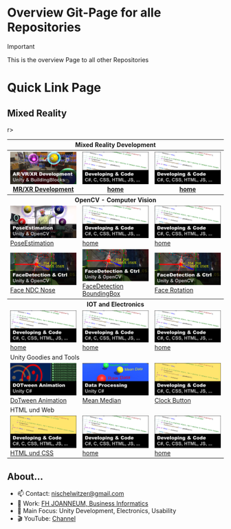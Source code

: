 # Overview Git-Page for alle Repositories

> [!IMPORTANT]  
> This is the overview Page to all other Repositories

# Quick Link Page

## Mixed Reality

<table width=100%>
        <tr>
            <th colspan="3">Mixed Reality Development</th>
        </tr>        
        <tr>
            <th width=33%><img src="./pics/xr_development.png" width="100%"><br><a href="https://github.com/nischelwitzer/MixedReality_DevUnity">MR/XR Development</a></th>
            <th width=33%><img src="./pics/code_white.png" width="100%"><br><a href="../../..">home</a></th>
            <th width=33%><img src="./pics/code_white.png" width="100%"><br><a href="../../..">home</a></th>
        </tr>
        <tr>
            <th colspan="3">OpenCV - Computer Vision</th>
        </tr>          
        <tr>
            <td width=33%><img src="./pics/poseEstimation.png" width="100%"><br><a href="https://github.com/nischelwitzer/OCV-BodyPose-Tools">PoseEstimation</a></td>
            <td width=33%><img src="./pics/code_white.png" width="100%"><br><a href="../../..">home</a></td>
            <td width=33%><img src="./pics/code_white.png" width="100%"><br><a href="../../..">home</a></td>
        </tr>
        <tr>
            <td width=33%><img src="./pics/faceDetection.png" width="100%"><br><a href="../../../OCV-face68-Nose-Mouth-BB">Face NDC Nose</a></td>            
            <td width=33%><img src="./pics/faceDetection.png" width="100%"><br><a href="../../../OCV-face68-FaceMask">FaceDetection BoundingBox</a></td>
            <td width=33%><img src="./pics/faceDetection.png" width="100%"><br><a href="../../../OCV-face68-2DOF-Rotation">Face Rotation</a></td>
        </tr>       
        <tr>
            <th colspan="3">IOT and Electronics</th>
        </tr>            
        <tr>
            <td width=33%><img src="./pics/code_white.png" width="100%"><br><a href="../../..">home</a></td>
            <td width=33%><img src="./pics/code_white.png" width="100%"><br><a href="../../..">home</a></td>
            <td width=33%><img src="./pics/code_white.png" width="100%"><br><a href="../../..">home</a></td>
        </tr>r>
        <tr>
            <td colspan="3">Unity Goodies and Tools</td>
        </tr>
        <tr>
            <td width=33%><img src="./pics//dotween.png" width="100%"><br><a href="../../../DoTweenShow">DoTween Animation</a></td>
            <td width=33%><img src="./pics/mean_median.png" width="100%"><br><a href="../../../Calc_MeanMediand">Mean Median</a></td>
            <td width=33%><img src="./pics/code.png" width="100%"><br><a href="../../../ClockButton">Clock Button</a></td>
        </tr>
        <tr>
            <td colspan="3">HTML und Web</td>
        </tr>
        <tr>
            <td width=33%><img src="./pics/code.png" width="100%"><br><a href="../../../HTML-CSS-Lecture-Basics">HTML und CSS</a></td>
            <td width=33%><img src="./pics/code_white.png" width="100%"><br><a href="../../..">home</a></td>
            <td width=33%><img src="./pics/code_white.png" width="100%"><br><a href="../../..">home</a></td>
        </tr>
</table>

## About...

* 📫 Contact: nischelwitzer@gmail.com 
* 👥 Work: [FH JOANNEUM, Business Informatics](https://www.fh-joanneum.at/hochschule/person/alexander-nischelwitzer/)
* 🙌 Main Focus: Unity Development, Electronics, Usability
* 🎬 YouTube: [Channel](https://www.youtube.com/@AlexanderKNischelwitzer)
